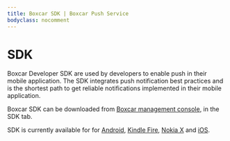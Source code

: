 ```yaml
---
title: Boxcar SDK | Boxcar Push Service
bodyclass: nocomment
---
```


# SDK

Boxcar Developer SDK are used by developers to enable push in their mobile application. The SDK integrates push notification best practices and is the shortest path to get reliable notifications implemented in their mobile application.

Boxcar SDK can be downloaded from [Boxcar management console](https://console.boxcar.io), in the SDK tab.

SDK is currently available for for [Android](/sdk/android), [Kindle Fire](/sdk/amazon), [Nokia X](/sdk/nokia) and [iOS](/sdk/ios).
